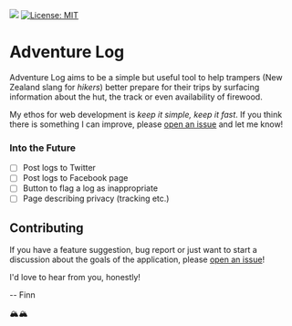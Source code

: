 ![](https://img.shields.io/uptimerobot/ratio/m785755282-f5ee4e9d0e6a7e2d9e757d1d?label=Uptime) [![License: MIT](https://img.shields.io/badge/License-MIT-yellow.svg)](https://opensource.org/licenses/MIT)

# Adventure Log

Adventure Log aims to be a simple but useful tool to help trampers (New Zealand slang for _hikers_) better prepare for their trips by surfacing information about the hut, the track or even availability of firewood.

My ethos for web development is _keep it simple, keep it fast_. If you think there is something I can improve, please [open an issue](https://github.com/finnito/adventure-log/issues/new) and let me know!

### Into the Future

- [ ] Post logs to Twitter
- [ ] Post logs to Facebook page
- [ ] Button to flag a log as inappropriate
- [ ] Page describing privacy (tracking etc.)

## Contributing

If you have a feature suggestion, bug report or just want to start a discussion about the goals of the application, please [open an issue](https://github.com/finnito/adventure-log/issues/new)!

I'd love to hear from you, honestly!

-- Finn

🏔🏔